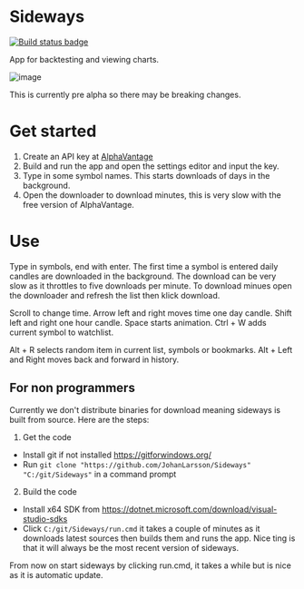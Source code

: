 # Sideways

[![Build status badge](https://github.com/JohanLarsson/Sideways/workflows/CI/badge.svg)](https://github.com/JohanLarsson/Sideways/actions?query=workflow%3ACI "Build status")

App for backtesting and viewing charts.

![image](https://user-images.githubusercontent.com/1640096/124611676-f51e3380-de71-11eb-821e-f423283900df.png)

This is currently pre alpha so there may be breaking changes.

# Get started
1. Create an API key at [AlphaVantage](https://www.alphavantage.co/)
2. Build and run the app and open the settings editor and input the key.
3. Type in some symbol names. This starts downloads of days in the background.
4. Open the downloader to download minutes, this is very slow with the free version of AlphaVantage.


# Use
Type in symbols, end with enter. The first time a symbol is entered daily candles are downloaded in the background. The download can be very slow as it throttles to five downloads per minute. To download minues open the downloader and refresh the list then klick download.

Scroll to change time.
Arrow left and right moves time one day candle. Shift left and right one hour candle.
Space starts animation.
Ctrl + W adds current symbol to watchlist.

Alt + R selects random item in current list, symbols or bookmarks.
Alt + Left and Right moves back and forward in history.

## For non programmers
Currently we don't distribute binaries for download meaning sideways is built from source. Here are the steps:

1. Get the code
  - Install git if not installed https://gitforwindows.org/
  - Run `git clone "https://github.com/JohanLarsson/Sideways" "C:/git/Sideways"` in a command prompt

2. Build the code
  - Install x64 SDK from https://dotnet.microsoft.com/download/visual-studio-sdks
  - Click `C:/git/Sideways/run.cmd` it takes a couple of minutes as it downloads latest sources then builds them and runs the app. Nice ting is that it will always be the most recent version of sideways.

From now on start sideways by clicking run.cmd, it takes a while but is nice as it is automatic update.
